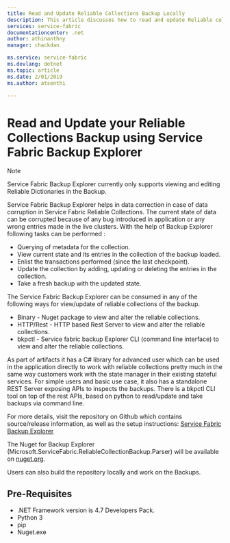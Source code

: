 ```yaml
---
title: Read and Update Reliable Collections Backup Locally 
description: This article discusses how to read and update Reliable collectios backup locally
services: service-fabric
documentationcenter: .net
author: athinanthny
manager: chackdan

ms.service: service-fabric
ms.devlang: dotnet
ms.topic: article
ms.date: 2/01/2019
ms.author: atsenthi

---
```


# Read and Update your Reliable Collections Backup using Service Fabric Backup Explorer

> [!NOTE]
> Service Fabric Backup Explorer currently only supports viewing and editing Reliable Dictionaries in the Backup.
>

Service Fabric Backup Explorer helps in data correction in case of data corruption in Service Fabric Reliable Collections. The current state of data can be corrupted because of any bug introduced in application or any wrong entries made in the live clusters.
With the help of Backup Explorer following tasks can be performed :
-	Querying of metadata for the collection.
-	View current state and its entries in the collection of the backup loaded.
-	Enlist the transactions performed (since the last checkpoint).
-	Update the collection by adding, updating or deleting the entries in the collection.
-	Take a fresh backup with the updated state.

The Service Fabric Backup Explorer can be consumed in any of the following ways for view/update of reliable collections of the backup.
-	Binary - Nuget package to view and alter the reliable collections.
-	HTTP/Rest - HTTP based Rest Server to view and alter the reliable collections.
-	bkpctl - Service fabric backup Explorer CLI (command line interface) to view and alter the reliable collections.

As part of artifacts it has a C# library for advanced user which can be used in the application directly to work with reliable collections pretty much in the same way customers work with the state manager in their existing stateful services. For simple users and basic use case, it also has a standalone REST Server exposing  APIs to inspects the backups. There is a bkpctl CLI tool on top of the rest APIs, based on python to read/update and take backups via command line.
 
For more details, visit the repository on Github which contains source/release information, as well as the setup instructions: [Service Fabric Backup Explorer](https://github.com/microsoft/service-fabric-backup-explorer)


The Nuget for Backup Explorer (Microsoft.ServiceFabric.ReliableCollectionBackup.Parser) will be available on [nuget.org](https://www.nuget.org/). 

Users can also build the repository locally and work on the Backups.

## Pre-Requisites

- .NET Framework version is 4.7 Developers Pack.
- Python 3 
- pip
- Nuget.exe
